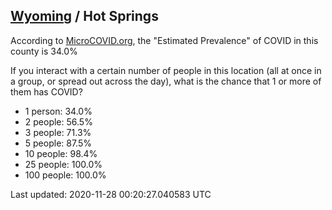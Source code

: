 
## [Wyoming](/united-states/wyoming) / Hot Springs

According to [MicroCOVID.org](http://microcovid.org),
the "Estimated Prevalence" of COVID in this county is 34.0%

If you interact with a certain number of people in this location
(all at once in a group, or spread out across the day), what is the chance that
1 or more of them has COVID?

- 1 person: 34.0%
- 2 people: 56.5%
- 3 people: 71.3%
- 5 people: 87.5%
- 10 people: 98.4%
- 25 people: 100.0%
- 100 people: 100.0%

Last updated: 2020-11-28 00:20:27.040583 UTC
